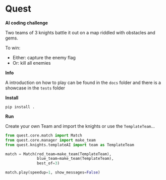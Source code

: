 # Quest

**AI coding challenge**

Two teams of 3 knights battle it out on a map riddled with obstacles and gems.

To win:

- Either: capture the enemy flag
- Or: kill all enemies

**Info**

A introduction on how to play can be found in the `docs` folder and there is a showcase in the `tests` folder

**Install**

```
pip install .
```

**Run**

Create your own Team and import the knights or use the `TemplateTeam`...

```python
from quest.core.match import Match
from quest.core.manager import make_team
from quest.knights.templateAI import team as TemplateTeam

match = Match(red_team=make_team(TemplateTeam),
              blue_team=make_team(TemplateTeam),
              best_of=3)

match.play(speedup=1, show_messages=False)
```
